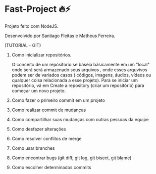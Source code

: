 # Fast-Project 🔥⚡
Projeto feito com NodeJS.

Desenvolvido por Santiago Fleitas e Matheus Ferreira.

 (TUTORIAL - GIT)

1.	Como inicializar repositórios.
    
    O conceito de um repósitorio se baseia  básicamente em  um "local" onde será 
    será armazenado seus arquivos , onde esses arquvivos podem ser de variados casos ( 
    códigos, imagens, áudios, vídeos ou qualquer coisa relacionada a esse projeto).
    Para se iniciar um repositório, vá em Create a repository (criar um repositório)       para começar um novo projeto.
 
 


3.	Como fazer o primeiro commit em um projeto
4.	Como realizar commit de mudanças
5.	Como compartilhar suas mudanças com outras pessoas da equipe
6.	Como desfazer alterações
7.	Como resolver conflitos de merge
8.	Como usar branches
9.	Como encontrar bugs (git diff, git log, git bisect, git blame)
10.	Como escolher determinados commits



